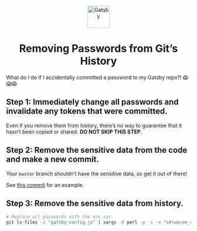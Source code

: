 <p align="center">
  <a href="https://www.gatsbyjs.org">
    <img alt="Gatsby" src="https://www.gatsbyjs.org/monogram.svg" width="60" />
  </a>
</p>
<h1 align="center">
  Removing Passwords from Git’s History
</h1>

What do I do if I accidentally committed a password to my Gatsby repo?! 😱😱😱

## Step 1: Immediately change all passwords and invalidate any tokens that were committed.

Even if you remove them from history, there’s no way to guarantee that it hasn’t been copied or shared. **DO NOT SKIP THIS STEP.**

## Step 2: Remove the sensitive data from the code and make a new commit.

Your `master` branch shouldn’t have the sensitive data, so get it out of there!

See [this commit](https://github.com/jlengstorf/wppasswordrewrite/commit/4ce7e7621f348781f0d7fe478e675c2609949559) for an example.

## Step 3: Remove the sensitive data from history.

```sh
# Replace all passwords with the env var.
git ls-files -z "gatsby-config.js" | xargs -0 perl -p -i -e "s#(wpcom_user.*$)#wpcom_user: process.env.WP_USERNAME#g"
```
